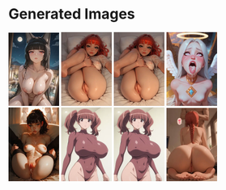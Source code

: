 # Generated Images



<img src="2025_10_17_01_thumb.webp" width="100"/> <img src="2025_10_17_02_thumb.webp" width="100"/> <img src="2025_10_17_03_thumb.webp" width="100"/> <img src="2025_10_17_04_thumb.webp" width="100"/> <img src="2025_10_17_05_thumb.webp" width="100"/> <img src="2025_10_17_06_thumb.webp" width="100"/> <img src="2025_10_17_07_thumb.webp" width="100"/> <img src="2025_10_17_08_thumb.webp" width="100"/>